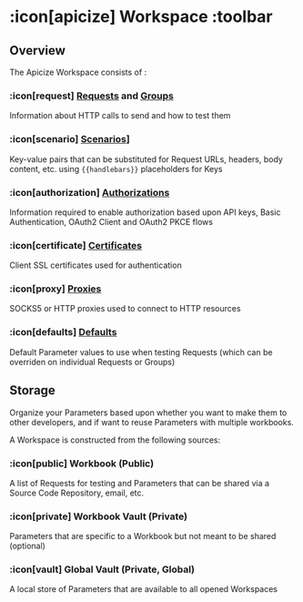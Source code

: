 # :icon[apicize] Workspace :toolbar

## Overview

The Apicize Workspace consists of :

### :icon[request] [Requests](help:workspace/requests) and [Groups](workspace/groups)

Information about HTTP calls to send and how to test them

### :icon[scenario] [Scenarios](help:workspace/scenarios)]

Key-value pairs that can be substituted for Request URLs, headers, body content, etc. using `{{handlebars}}` placeholders for Keys

### :icon[authorization] [Authorizations](help:workspace/authorizations)

Information required to enable authorization based upon API keys, Basic Authentication, OAuth2 Client and OAuth2 PKCE flows

### :icon[certificate] [Certificates](help:workspace/certificates)

Client SSL certificates used for authentication

### :icon[proxy] [Proxies](help:workspace/proxies)

SOCKS5 or HTTP proxies used to connect to HTTP resources

### :icon[defaults] [Defaults](help:workspace/defaults)

Default Parameter values to use when testing Requests (which can be overriden on individual Requests or Groups)

## Storage

Organize your Parameters based upon whether you want to make them to other developers, and if want to reuse Parameters with multiple workbooks.

A Workspace is constructed from the following sources:

### :icon[public] Workbook (Public)

A list of Requests for testing and Parameters that can be shared via a Source Code Repository, email, etc.

### :icon[private] Workbook Vault (Private)

Parameters that are specific to a Workbook but not meant to be shared (optional)

### :icon[vault] Global Vault (Private, Global)

A local store of Parameters that are available to all opened Workspaces
